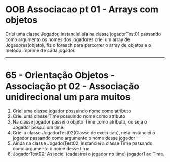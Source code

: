 # OOB Associacao pt 01 - Arrays com objetos
Criei uma classe Jogador, instanciei ela na classe jogadorTest01 passando como argumento os nomes dos jogadores
criei um array de Jogadores(objeto), fiz o foreach para percorrer o array de objetos e o metodo imprime de cada jogador.

---

# 65 - Orientação Objetos - Associação pt 02 - Associação unidirecional um para muitos

1. Criei uma classe jogador possuindo nome como atributo
2. Criei uma classe Time possuindo nome como atributo
3. Na classe jogador passei o objeto Time como atributo, ou seja o Jogador possui um time. 
4. Criei a classe JogadorTest02(Classe de execucao),  nela instanciei o jogador passando como argumento o nome desse jogador
5. Ainda na classe JogadorTest02,  instanciei a classe Time passando como argumento o nome desse time
6. JogadorTest02: Associei (cadastrei o jogador no time) jogador1 ao Time.